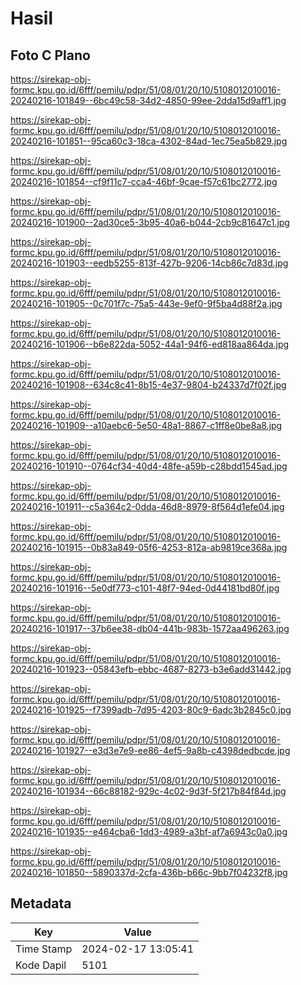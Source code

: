 # Hasil

## Foto C Plano

https://sirekap-obj-formc.kpu.go.id/6fff/pemilu/pdpr/51/08/01/20/10/5108012010016-20240216-101849--6bc49c58-34d2-4850-99ee-2dda15d9aff1.jpg

https://sirekap-obj-formc.kpu.go.id/6fff/pemilu/pdpr/51/08/01/20/10/5108012010016-20240216-101851--95ca60c3-18ca-4302-84ad-1ec75ea5b829.jpg

https://sirekap-obj-formc.kpu.go.id/6fff/pemilu/pdpr/51/08/01/20/10/5108012010016-20240216-101854--cf9f11c7-cca4-46bf-9cae-f57c61bc2772.jpg

https://sirekap-obj-formc.kpu.go.id/6fff/pemilu/pdpr/51/08/01/20/10/5108012010016-20240216-101900--2ad30ce5-3b95-40a6-b044-2cb9c81647c1.jpg

https://sirekap-obj-formc.kpu.go.id/6fff/pemilu/pdpr/51/08/01/20/10/5108012010016-20240216-101903--eedb5255-813f-427b-9206-14cb86c7d83d.jpg

https://sirekap-obj-formc.kpu.go.id/6fff/pemilu/pdpr/51/08/01/20/10/5108012010016-20240216-101905--0c701f7c-75a5-443e-9ef0-9f5ba4d88f2a.jpg

https://sirekap-obj-formc.kpu.go.id/6fff/pemilu/pdpr/51/08/01/20/10/5108012010016-20240216-101906--b6e822da-5052-44a1-94f6-ed818aa864da.jpg

https://sirekap-obj-formc.kpu.go.id/6fff/pemilu/pdpr/51/08/01/20/10/5108012010016-20240216-101908--634c8c41-8b15-4e37-9804-b24337d7f02f.jpg

https://sirekap-obj-formc.kpu.go.id/6fff/pemilu/pdpr/51/08/01/20/10/5108012010016-20240216-101909--a10aebc6-5e50-48a1-8867-c1ff8e0be8a8.jpg

https://sirekap-obj-formc.kpu.go.id/6fff/pemilu/pdpr/51/08/01/20/10/5108012010016-20240216-101910--0764cf34-40d4-48fe-a59b-c28bdd1545ad.jpg

https://sirekap-obj-formc.kpu.go.id/6fff/pemilu/pdpr/51/08/01/20/10/5108012010016-20240216-101911--c5a364c2-0dda-46d8-8979-8f564d1efe04.jpg

https://sirekap-obj-formc.kpu.go.id/6fff/pemilu/pdpr/51/08/01/20/10/5108012010016-20240216-101915--0b83a849-05f6-4253-812a-ab9819ce368a.jpg

https://sirekap-obj-formc.kpu.go.id/6fff/pemilu/pdpr/51/08/01/20/10/5108012010016-20240216-101916--5e0df773-c101-48f7-94ed-0d44181bd80f.jpg

https://sirekap-obj-formc.kpu.go.id/6fff/pemilu/pdpr/51/08/01/20/10/5108012010016-20240216-101917--37b6ee38-db04-441b-983b-1572aa496263.jpg

https://sirekap-obj-formc.kpu.go.id/6fff/pemilu/pdpr/51/08/01/20/10/5108012010016-20240216-101923--05843efb-ebbc-4687-8273-b3e6add31442.jpg

https://sirekap-obj-formc.kpu.go.id/6fff/pemilu/pdpr/51/08/01/20/10/5108012010016-20240216-101925--f7399adb-7d95-4203-80c9-6adc3b2845c0.jpg

https://sirekap-obj-formc.kpu.go.id/6fff/pemilu/pdpr/51/08/01/20/10/5108012010016-20240216-101927--e3d3e7e9-ee86-4ef5-9a8b-c4398dedbcde.jpg

https://sirekap-obj-formc.kpu.go.id/6fff/pemilu/pdpr/51/08/01/20/10/5108012010016-20240216-101934--66c88182-929c-4c02-9d3f-5f217b84f84d.jpg

https://sirekap-obj-formc.kpu.go.id/6fff/pemilu/pdpr/51/08/01/20/10/5108012010016-20240216-101935--e464cba6-1dd3-4989-a3bf-af7a6943c0a0.jpg

https://sirekap-obj-formc.kpu.go.id/6fff/pemilu/pdpr/51/08/01/20/10/5108012010016-20240216-101850--5890337d-2cfa-436b-b66c-9bb7f04232f8.jpg


## Metadata

| Key        | Value               |
| ---------- | ------------------- |
| Time Stamp | 2024-02-17 13:05:41 |
| Kode Dapil | 5101                |



